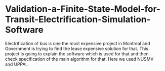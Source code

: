 # Validation-a-Finite-State-Model-for-Transit-Electrification-Simulation-Software
Electrification of bus is one the most expensive project
in Montreal and Government is trying to find the lease expensive
solution for that. This project is going to explain the software
which is used for that and then check specification of the main
algorithm for that. Here we used NUSMV and UPPAl.
